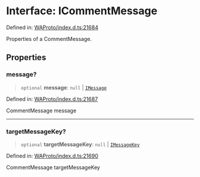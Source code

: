 # Interface: ICommentMessage

Defined in: [WAProto/index.d.ts:21684](https://github.com/Fokusdotid/bail/blob/82f46c566476ac566bfd781dede14412fcdfb787/WAProto/index.d.ts#L21684)

Properties of a CommentMessage.

## Properties

### message?

> `optional` **message**: `null` \| [`IMessage`](../../../interfaces/IMessage.md)

Defined in: [WAProto/index.d.ts:21687](https://github.com/Fokusdotid/bail/blob/82f46c566476ac566bfd781dede14412fcdfb787/WAProto/index.d.ts#L21687)

CommentMessage message

***

### targetMessageKey?

> `optional` **targetMessageKey**: `null` \| [`IMessageKey`](../../../interfaces/IMessageKey.md)

Defined in: [WAProto/index.d.ts:21690](https://github.com/Fokusdotid/bail/blob/82f46c566476ac566bfd781dede14412fcdfb787/WAProto/index.d.ts#L21690)

CommentMessage targetMessageKey
